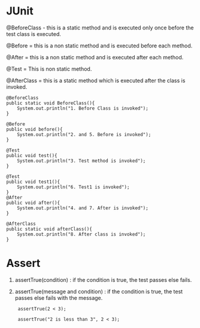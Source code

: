 # JUnit

@BeforeClass - this is a static method and is executed only once before the test class is executed.

@Before = this is a non static method and is executed before each method.

@After = this is a non static method and is executed after each method.

@Test = This is non static method.

@AfterClass = this is a static method which is executed after the class is invoked.


    @BeforeClass
    public static void BeforeClass(){
        System.out.println("1. Before Class is invoked");
    }

    @Before
    public void before(){
        System.out.println("2. and 5. Before is invoked");
    }

    @Test
    public void test(){
        System.out.println("3. Test method is invoked");
    }

    @Test
    public void test1(){
        System.out.println("6. Test1 is invoked");
    }
    @After
    public void after(){
        System.out.println("4. and 7. After is invoked");
    }

    @AfterClass
    public static void afterClass(){
        System.out.println("8. After class is invoked");
    }
    
    
# Assert

1. assertTrue(condition) : if the condition is true, the test passes else fails.
2. assertTrue(message and condition) : if the condition is true, the test passes else fails with the message.

        assertTrue(2 < 3);
        
        assertTrue("2 is less than 3", 2 < 3);
